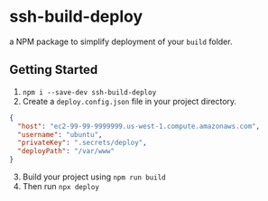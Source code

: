 # ssh-build-deploy

a NPM package to simplify deployment of your `build` folder.

## Getting Started

1. `npm i --save-dev ssh-build-deploy`
2. Create a `deploy.config.json` file in your project directory.

```json
{
  "host": "ec2-99-99-9999999.us-west-1.compute.amazonaws.com",
  "username": "ubuntu",
  "privateKey": ".secrets/deploy",
  "deployPath": "/var/www"
}
```

3. Build your project using `npm run build`
4. Then run `npx deploy`
